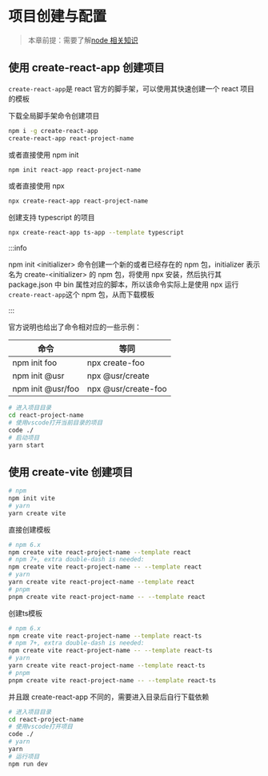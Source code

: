 # 项目创建与配置

> 本章前提：需要了解[node 相关知识](../../git-node/node/npm-yarn)

## 使用 create-react-app 创建项目

`create-react-app`是 react 官方的脚手架，可以使用其快速创建一个 react 项目的模板

下载全局脚手架命令创建项目

```bash
npm i -g create-react-app
create-react-app react-project-name
```

或者直接使用 npm init

```bash
npm init react-app react-project-name
```

或者直接使用 npx

```bash
npx create-react-app react-project-name
```

创建支持 typescript 的项目

```bash
npx create-react-app ts-app --template typescript
```

:::info

npm init \<initializer> 命令创建一个新的或者已经存在的 npm 包，initializer 表示名为 create-\<initializer> 的 npm 包，将使用 npx 安装，然后执行其 package.json 中 bin 属性对应的脚本，所以该命令实际上是使用 npx 运行`create-react-app`这个 npm 包，从而下载模板

:::

官方说明也给出了命令相对应的一些示例：

| 命令              | 等同                |
| ----------------- | ------------------- |
| npm init foo      | npx create-foo      |
| npm init @usr     | npx @usr/create     |
| npm init @usr/foo | npx @usr/create-foo |

```bash
# 进入项目目录
cd react-project-name
# 使用vscode打开当前目录的项目
code ./
# 启动项目
yarn start
```

## 使用 create-vite 创建项目

```bash
# npm
npm init vite
# yarn
yarn create vite
```

直接创建模板

```bash
# npm 6.x
npm create vite react-project-name --template react
# npm 7+, extra double-dash is needed:
npm create vite react-project-name -- --template react
# yarn
yarn create vite react-project-name --template react
# pnpm
pnpm create vite react-project-name -- --template react
```

创建ts模板

```bash
# npm 6.x
npm create vite react-project-name --template react-ts
# npm 7+, extra double-dash is needed:
npm create vite react-project-name -- --template react-ts
# yarn
yarn create vite react-project-name --template react-ts
# pnpm
pnpm create vite react-project-name -- --template react-ts
```

并且跟 create-react-app 不同的，需要进入目录后自行下载依赖

```bash
# 进入项目目录
cd react-project-name
# 使用vscode打开项目
code ./
# yarn
yarn
# 运行项目
npm run dev
```
